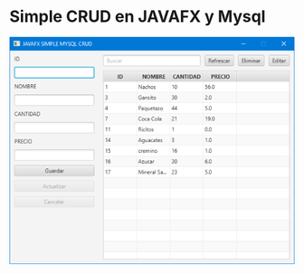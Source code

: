 # Simple CRUD en JAVAFX y Mysql

![captura](https://github.com/ffrancoc/javafxcrud/blob/main/captures/captura.png)
